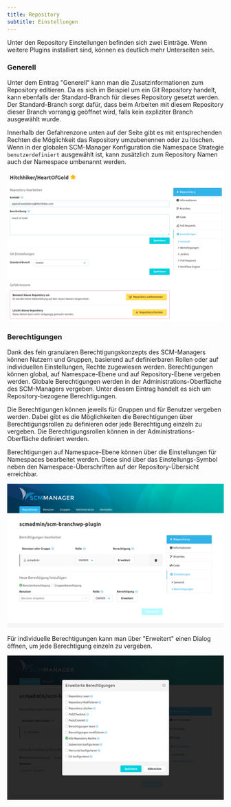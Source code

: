 ```yaml
---
title: Repository
subtitle: Einstellungen
---
```

Unter den Repository Einstellungen befinden sich zwei Einträge. Wenn weitere Plugins installiert sind, können es deutlich mehr Unterseiten sein.

### Generell
Unter dem Eintrag "Generell" kann man die Zusatzinformationen zum Repository editieren. Da es sich im Beispiel um ein Git Repository handelt, kann ebenfalls der Standard-Branch für dieses Repository gesetzt werden. Der Standard-Branch sorgt dafür, dass beim Arbeiten mit diesem Repository dieser Branch vorrangig geöffnet wird, falls kein expliziter Branch ausgewählt wurde.

Innerhalb der Gefahrenzone unten auf der Seite gibt es mit entsprechenden Rechten die Möglichkeit das Repository umzubenennen oder zu löschen. Wenn in der globalen SCM-Manager Konfiguration die Namespace Strategie `benutzerdefiniert` ausgewählt ist, kann zusätzlich zum Repository Namen auch der Namespace umbenannt werden.

![Repository-Settings-General-Git](assets/repository-settings-general-git.png)

### Berechtigungen
Dank des fein granularen Berechtigungskonzepts des SCM-Managers können Nutzern und Gruppen, basierend auf definierbaren Rollen oder auf individuellen Einstellungen, Rechte zugewiesen werden. Berechtigungen können global, auf Namespace-Ebene und auf Repository-Ebene vergeben werden. Globale Berechtigungen werden in der Administrations-Oberfläche des SCM-Managers vergeben. Unter diesem Eintrag handelt es sich um Repository-bezogene Berechtigungen. 

Die Berechtigungen können jeweils für Gruppen und für Benutzer vergeben werden. Dabei gibt es die Möglichkeiten die Berechtigungen über Berechtigungsrollen zu definieren oder jede Berechtigung einzeln zu vergeben. Die Berechtigungsrollen können in der Administrations-Oberfläche definiert werden.

Berechtigungen auf Namespace-Ebene können über die Einstellungen für Namespaces bearbeitet werden. Diese sind über das Einstellungs-Symbol neben den Namespace-Überschriften auf der Repository-Übersicht erreichbar.

![Repository-Settings-PermissionOverview](assets/repository-settings-permissionOverview.png)

Für individuelle Berechtigungen kann man über "Erweitert" einen Dialog öffnen, um jede Berechtigung einzeln zu vergeben.

![Repository-Settings-PermissionList](assets/repository-settings-permissionList.png)
